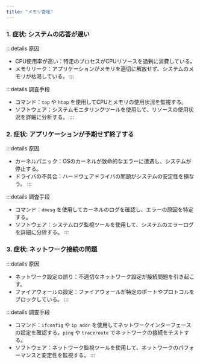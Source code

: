 ```yaml
---
title: "メモリ管理"
---
```

### 1. 症状: システムの応答が遅い

:::details 原因

- CPU使用率が高い：特定のプロセスがCPUリソースを過剰に消費している。
- メモリリーク：アプリケーションがメモリを適切に解放せず、システムのメモリが枯渇している。
:::

:::details 調査手段

- コマンド：`top` や `htop` を使用してCPUとメモリの使用状況を監視する。
- ソフトウェア：システムモニタリングツールを使用して、リソースの使用状況を詳細に分析する。
:::

### 2. 症状: アプリケーションが予期せず終了する

:::details 原因

- カーネルパニック：OSのカーネルが致命的なエラーに遭遇し、システムが停止する。
- ドライバの不具合：ハードウェアドライバの問題がシステムの安定性を損なう。
:::

:::details 調査手段

- コマンド：`dmesg` を使用してカーネルのログを確認し、エラーの原因を特定する。
- ソフトウェア：システムログ監視ツールを使用して、システムのエラーログを詳細に分析する。
:::

### 3. 症状: ネットワーク接続の問題

:::details 原因

- ネットワーク設定の誤り：不適切なネットワーク設定が接続問題を引き起こす。
- ファイアウォールの設定：ファイアウォールが特定のポートやプロトコルをブロックしている。
:::

:::details 調査手段

- コマンド：`ifconfig` や `ip addr` を使用してネットワークインターフェースの設定を確認する。`ping` や `traceroute` でネットワークの接続をテストする。
- ソフトウェア：ネットワーク監視ツールを使用して、ネットワークのパフォーマンスと安定性を監視する。
:::
